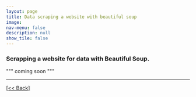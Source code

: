 ```yaml
---
layout: page
title: Data scraping a website with beautiful soup
image: 
nav-menu: false
description: null
show_tile: false
---
```


### Scrapping a website for data with Beautiful Soup.

""" coming soon """




---
[[<< Back]](https://cvanchieri.github.io/DSPortfolio/c_datasourcing.html)
